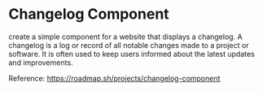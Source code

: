 # Changelog Component

create a simple component for a website that displays a changelog. A changelog is a log or record of all notable changes made to a project or software. It is often used to keep users informed about the latest updates and improvements.

Reference: https://roadmap.sh/projects/changelog-component
